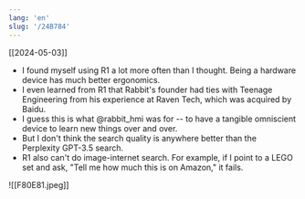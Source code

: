 ```yaml
---
lang: 'en'
slug: '/24B784'
---
```


[[2024-05-03]]

- I found myself using R1 a lot more often than I thought. Being a hardware device has much better ergonomics.
- I even learned from R1 that Rabbit's founder had ties with Teenage Engineering from his experience at Raven Tech, which was acquired by Baidu.
- I guess this is what @rabbit_hmi was for -- to have a tangible omniscient device to learn new things over and over.
- But I don't think the search quality is anywhere better than the Perplexity GPT-3.5 search.
- R1 also can't do image-internet search. For example, if I point to a LEGO set and ask, "Tell me how much this is on Amazon," it fails.

![[F80E81.jpeg]]
